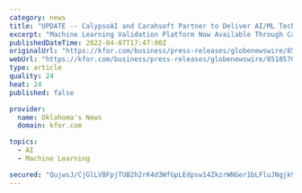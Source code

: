 ```yaml
---
category: news
title: "UPDATE -- CalypsoAI and Carahsoft Partner to Deliver AI/ML Technology to the Public Sector"
excerpt: "Machine Learning Validation Platform Now Available Through Carahsoft Federal, State, and Local Government Contract Vehicles SAN MATEO, Calif., and RESTON, Va., April 07, 2022 (GLOBE NEWSWIRE) -- CalypsoAI,"
publishedDateTime: 2022-04-07T17:47:00Z
originalUrl: "https://kfor.com/business/press-releases/globenewswire/8518570/update-calypsoai-and-carahsoft-partner-to-deliver-ai-ml-technology-to-the-public-sector/"
webUrl: "https://kfor.com/business/press-releases/globenewswire/8518570/update-calypsoai-and-carahsoft-partner-to-deliver-ai-ml-technology-to-the-public-sector/"
type: article
quality: 24
heat: 24
published: false

provider:
  name: Oklahoma's News
  domain: kfor.com

topics:
  - AI
  - Machine Learning

secured: "QujwsJ/CjGlLVBFpjTUB2h2rK4d3WfGpLEdpsw14ZkzrWNGer1bLFluJNgjk90/Dn0NLtkovkQHP3e0nuXUNblcziJH8Emzxew7P/YeFMr3RS/p61feMP1n/+T1vAEsjncDZDUe5evVjju9hUVN4/dIzugtC3F2ym1+GUiKhB8kMO+7rFcXq4np6nvERsVbm8qh/96F95q3jvC4wmhoNVJQhr2zYVCsl3/bUC0fgrfnKlNCn3zy0OqS/bKorg49m7wjuQMpqEE+vZPrd1EvaYBXuYzAVb8VgxiznrhQ73NGlBFIDDbvU5K/NihK0jShw0b88sqzBemAo8HYSqunP7tqyeYAeqkuOem7tNROQONU=;r4CCmJPDsNefl/qe6XL+eA=="
---
```


